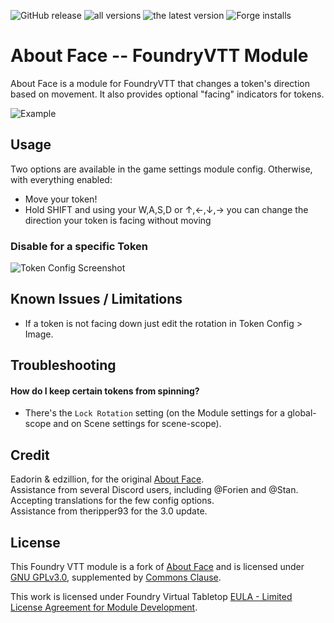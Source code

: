 ![GitHub release](https://img.shields.io/github/release-date/mclemente/about-face)
![all versions](https://img.shields.io/github/downloads/mclemente/about-face/total)
![the latest version](https://img.shields.io/github/downloads/mclemente/about-face/latest/total)
![Forge installs](https://img.shields.io/badge/dynamic/json?label=Forge%20Installs&query=package.installs&suffix=%25&url=https%3A%2F%2Fforge-vtt.com%2Fapi%2Fbazaar%2Fpackage%2Fabout-face)

# About Face -- FoundryVTT Module

About Face is a module for FoundryVTT that changes a token's direction based on movement. It also provides optional "facing" indicators for tokens.

![Example](https://github.com/mclemente/about-face/raw/master/media/AboutFace-Demo.gif)

## Usage

Two options are available in the game settings module config. Otherwise, with everything enabled:

-   Move your token!
-   Hold SHIFT and using your W,A,S,D or &#8593;,&#8592;,&#8595;,&#8594; you can change the direction your token is facing without moving

### Disable for a specific Token

![Token Config Screenshot](https://raw.githubusercontent.com/mclemente/about-face/master/media/screenshot.PNG)

## Known Issues / Limitations

-   If a token is not facing down just edit the rotation in Token Config > Image.

## Troubleshooting

#### How do I keep certain tokens from spinning?

-   There's the `Lock Rotation` setting (on the Module settings for a global-scope and on Scene settings for scene-scope).

## Credit

Eadorin & edzillion, for the original [About Face](https://github.com/League-of-Foundry-Developers/about-face).  
Assistance from several Discord users, including @Forien and @Stan. Accepting translations for the few config options.  
Assistance from theripper93 for the 3.0 update.

## License

This Foundry VTT module is a fork of [About Face](https://github.com/League-of-Foundry-Developers/about-face) and is licensed under [GNU GPLv3.0](https://www.gnu.org/licenses/gpl-3.0.en.html), supplemented by [Commons Clause](https://commonsclause.com/).

This work is licensed under Foundry Virtual Tabletop [EULA - Limited License Agreement for Module Development](https://foundryvtt.com/article/license/).

